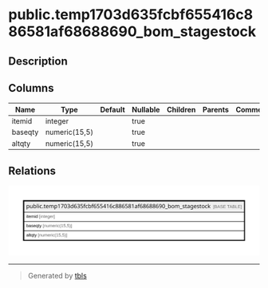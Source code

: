 # public.temp1703d635fcbf655416c886581af68688690_bom_stagestock

## Description

## Columns

| Name | Type | Default | Nullable | Children | Parents | Comment |
| ---- | ---- | ------- | -------- | -------- | ------- | ------- |
| itemid | integer |  | true |  |  |  |
| baseqty | numeric(15,5) |  | true |  |  |  |
| altqty | numeric(15,5) |  | true |  |  |  |

## Relations

![er](public.temp1703d635fcbf655416c886581af68688690_bom_stagestock.svg)

---

> Generated by [tbls](https://github.com/k1LoW/tbls)
